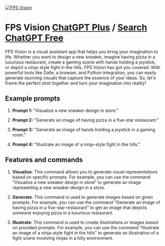 
[![FPS Vision](https://files.oaiusercontent.com/file-h9nMtdwQEWeb32Qn4VQzgxjB?se=2123-10-17T02%3A54%3A51Z&sp=r&sv=2021-08-06&sr=b&rscc=max-age%3D31536000%2C%20immutable&rscd=attachment%3B%20filename%3D61dacc83-3c7e-4dc9-844d-d0295d5f0a5a.png&sig=fAYNM6aJ17cd/COreBWwOl3/2/6qDVBjBdY/i3QaLbo%3D)](https://chat.openai.com/g/g-FctR5P5Hg-fps-vision)

# FPS Vision [ChatGPT Plus](https://chat.openai.com/g/g-FctR5P5Hg-fps-vision) / [Search ChatGPT Free](https://gptcall.net/index.html#/?search=FPS%20Vision)

FPS Vision is a visual assistant app that helps you bring your imagination to life. Whether you want to design a new sneaker, imagine having pizza in a luxurious restaurant, create a gaming scene with hands holding a joystick, or depict a ninja-style fight in the hills, FPS Vision has got you covered. With powerful tools like Dalle, a browser, and Python integration, you can easily generate stunning visuals that capture the essence of your ideas. So, let's frame the perfect shot together and turn your imagination into reality!

## Example prompts

1. **Prompt 1:** "Visualize a new sneaker design in store."

2. **Prompt 2:** "Generate an image of having pizza in a five-star restaurant."

3. **Prompt 3:** "Generate an image of hands holding a joystick in a gaming room."

4. **Prompt 4:** "Illustrate an image of a ninja-style fight in the hills."

## Features and commands

1. **Visualize**: This command allows you to generate visual representations based on specific prompts. For example, you can use the command "Visualize a new sneaker design in store" to generate an image representing a new sneaker design in a store.

2. **Generate**: This command is used to generate images based on given prompts. For example, you can use the command "Generate an image of having pizza in a five-star restaurant" to get an image that depicts someone enjoying pizza in a luxurious restaurant.

3. **Illustrate**: This command is used to create illustrations or images based on provided prompts. For example, you can use the command "Illustrate an image of a ninja-style fight in the hills" to generate an illustration of a fight scene involving ninjas in a hilly environment.


